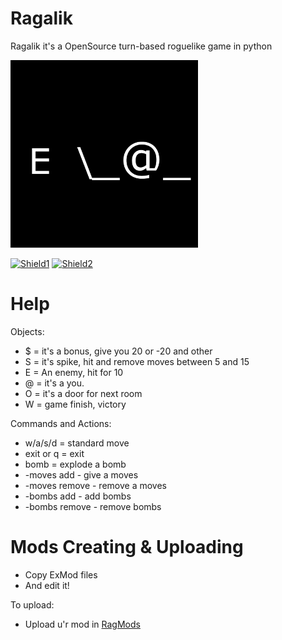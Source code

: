 # Ragalik
Ragalik it's a OpenSource turn-based roguelike game in python 

<img src="res/icon.png" width="300" alt="Icon">

[![Shield1](https://img.shields.io/badge/Releases-1.0-blue)](https://github.com/SynthouS/Ragalik/releases)
[![Shield2](https://img.shields.io/badge/Issues-blue)](https://github.com/SynthouS/Ragalik/issues)

# Help
Objects:
- $ = it's a bonus, give you 20 or -20 and other
- S = it's spike, hit and remove moves between 5 and 15
- E = An enemy, hit for 10
- @ = it's a you.
- O = it's a door for next room
- W = game finish, victory

Commands and Actions:

- w/a/s/d = standard move
- exit or q = exit
- bomb = explode a bomb
- -moves add <number> - give a moves
- -moves remove <number> - remove a moves
- -bombs add <number> - add bombs
- -bombs remove <number> - remove bombs

# Mods Creating & Uploading
- Copy ExMod files
- And edit it!

To upload:
- Upload u'r mod in [RagMods](https://t.me/ragalikMods)
